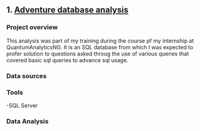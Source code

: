## 1. [Adventure database analysis](https://github.com/Oromona/SQL_Analytics/blob/main/Adventure%20Exploratory%20Script.sql)
### Project overview
This analysis was part of my training during the course pf my internship at QuantumAnalyticsNG. It is an SQL database from which I was expected to profer solution to questions asked throug the use of various queries that covered basic sql queries to advance sql usage.

### Data sources

### Tools
  -SQL Server

### Data Analysis
